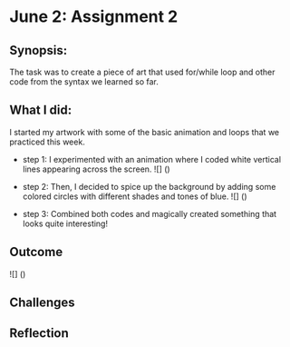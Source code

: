 # June 2: Assignment 2

## Synopsis:

The task was to create a piece of art that used for/while loop and other code from the syntax we learned so far. 

## What I did:
I started my artwork with some of the basic animation and loops that we practiced this week. 
- step 1: 
I experimented with an animation where I coded white vertical lines appearing across the screen.
![] ()

- step 2:
Then, I decided to spice up the background by adding some colored circles with different shades and tones of blue. 
![] ()

- step 3:
Combined both codes and magically created something that looks quite interesting!

## Outcome
![] ()

## Challenges
## Reflection
